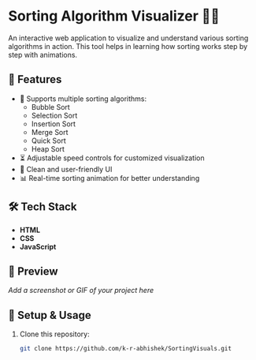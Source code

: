 # Sorting Algorithm Visualizer 🎨🔢  

An interactive web application to visualize and understand various sorting algorithms in action. This tool helps in learning how sorting works step by step with animations.

## 🚀 Features
- 📌 Supports multiple sorting algorithms:
  - Bubble Sort
  - Selection Sort
  - Insertion Sort
  - Merge Sort
  - Quick Sort
  - Heap Sort
- ⏳ Adjustable speed controls for customized visualization  
- 🎨 Clean and user-friendly UI  
- 📊 Real-time sorting animation for better understanding  

## 🛠 Tech Stack  
- **HTML**  
- **CSS**  
- **JavaScript**  

## 📸 Preview  
_Add a screenshot or GIF of your project here_  

## 📂 Setup & Usage  
1. Clone this repository:  
   ```sh
   git clone https://github.com/k-r-abhishek/SortingVisuals.git
